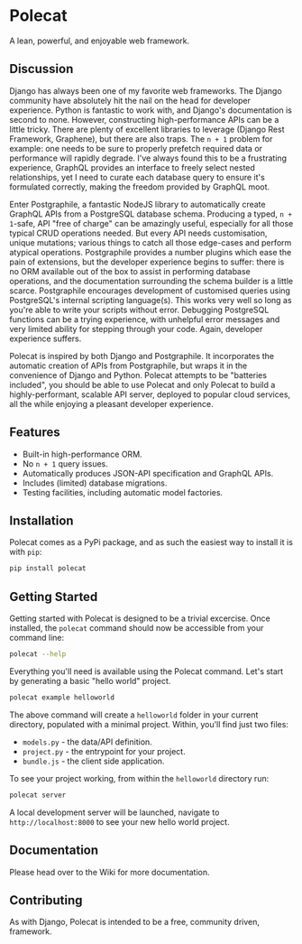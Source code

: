 # Polecat

A lean, powerful, and enjoyable web framework.

## Discussion

Django has always been one of my favorite web frameworks. The Django
community have absolutely hit the nail on the head for developer
experience. Python is fantastic to work with, and Django's
documentation is second to none. However, constructing
high-performance APIs can be a little tricky. There are plenty of
excellent libraries to leverage (Django Rest Framework, Graphene), but
there are also traps. The `n + 1` problem for example: one needs to be
sure to properly prefetch required data or performance will rapidly
degrade. I've always found this to be a frustrating experience,
GraphQL provides an interface to freely select nested relationships,
yet I need to curate each database query to ensure it's formulated
correctly, making the freedom provided by GraphQL moot.

Enter Postgraphile, a fantastic NodeJS library to automatically create
GraphQL APIs from a PostgreSQL database schema. Producing a typed,
`n + 1`-safe, API "free of charge" can be amazingly useful, especially
for all those typical CRUD operations needed. But every API needs
customisation, unique mutations; various things to catch all those
edge-cases and perform atypical operations. Postgraphile provides a
number plugins which ease the pain of extensions, but the developer
experience begins to suffer: there is no ORM available out of the box
to assist in performing database operations, and the documentation
surrounding the schema builder is a little scarce. Postgraphile
encourages development of customised queries using PostgreSQL's
internal scripting language(s). This works very well so long as you're
able to write your scripts without error. Debugging PostgreSQL
functions can be a trying experience, with unhelpful error messages
and very limited ability for stepping through your code. Again,
developer experience suffers.

Polecat is inspired by both Django and Postgraphile. It incorporates
the automatic creation of APIs from Postgraphile, but wraps it in the
convenience of Django and Python. Polecat attempts to be "batteries
included", you should be able to use Polecat and only Polecat to build
a highly-performant, scalable API server, deployed to popular cloud
services, all the while enjoying a pleasant developer experience.

## Features

 * Built-in high-performance ORM.
 * No `n + 1` query issues.
 * Automatically produces JSON-API specification and GraphQL APIs.
 * Includes (limited) database migrations.
 * Testing facilities, including automatic model factories.

## Installation

Polecat comes as a PyPi package, and as such the easiest way to
install it is with `pip`:

``` bash
pip install polecat
```

## Getting Started

Getting started with Polecat is designed to be a trivial
excercise. Once installed, the `polecat` command should now be
accessible from your command line:

``` bash
polecat --help
```

Everything you'll need is available using the Polecat command. Let's
start by generating a basic "hello world" project.

``` bash
polecat example helloworld
```

The above command will create a `helloworld` folder in your current
directory, populated with a minimal project. Within, you'll find just
two files:

 * `models.py` - the data/API definition.
 * `project.py` - the entrypoint for your project.
 * `bundle.js` - the client side application.

To see your project working, from within the `helloworld` directory
run:

``` bash
polecat server
```

A local development server will be launched, navigate to
`http://localhost:8000` to see your new hello world project.

## Documentation

Please head over to the Wiki for more documentation.

## Contributing

As with Django, Polecat is intended to be a free, community driven,
framework.
